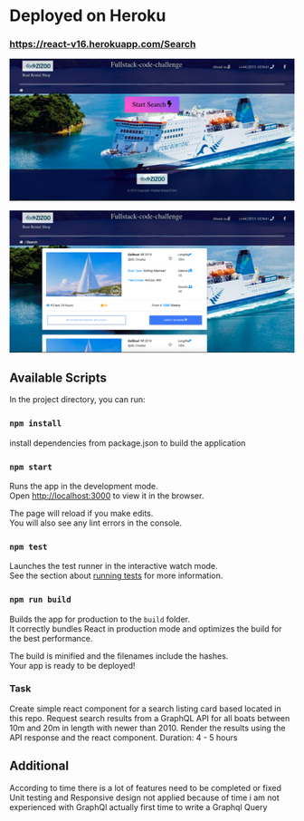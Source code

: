# Deployed on Heroku
### https://react-v16.herokuapp.com/Search

[![N|Solid](landing.jpg)]()

[![N|Solid](search.jpg)]()
## Available Scripts

In the project directory, you can run:

### `npm install`
install dependencies from package.json to build the application 

### `npm start`

Runs the app in the development mode.<br>
Open [http://localhost:3000](http://localhost:3000) to view it in the browser.

The page will reload if you make edits.<br>
You will also see any lint errors in the console.

### `npm test`

Launches the test runner in the interactive watch mode.<br>
See the section about [running tests](https://facebook.github.io/create-react-app/docs/running-tests) for more information.

### `npm run build`

Builds the app for production to the `build` folder.<br>
It correctly bundles React in production mode and optimizes the build for the best performance.

The build is minified and the filenames include the hashes.<br>
Your app is ready to be deployed!

### Task

Create simple react component for a search listing card based located in this repo.
Request search results from a GraphQL API for all boats between 10m and 20m in length with newer than 2010.
Render the results using the API response and the react component.
Duration: 4 - 5 hours

## Additional 
According to time there is a lot of features need to be completed or fixed  
Unit testing and Responsive design not applied because of time 
i am not experienced with GraphQl actually first time to write a Graphql Query
